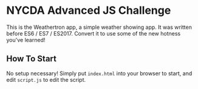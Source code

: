 # NYCDA Advanced JS Challenge

This is the Weathertron app, a simple weather showing app. It was written before
ES6 / ES7 / ES2017. Convert it to use some of the new hotness you've learned!

## How To Start

No setup necessary! Simply put `index.html` into your browser to start, and edit
`script.js` to edit the script.
